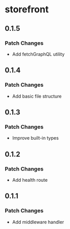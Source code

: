 # storefront

## 0.1.5

### Patch Changes

- Add fetchGraphQL utility

## 0.1.4

### Patch Changes

- Add basic file structure

## 0.1.3

### Patch Changes

- Improve built-in types

## 0.1.2

### Patch Changes

- Add health route

## 0.1.1

### Patch Changes

- Add middleware handler
